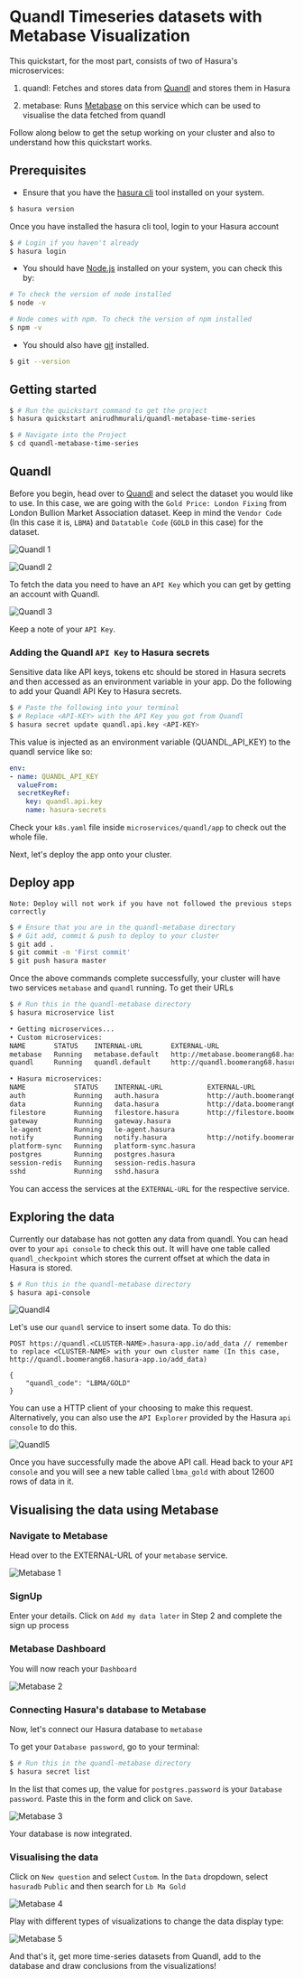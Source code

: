 # Quandl Timeseries datasets with Metabase Visualization

This quickstart, for the most part, consists of two of Hasura's microservices:

1. quandl: Fetches and stores data from [Quandl](https://www.quandl.com/) and stores them in Hasura

2. metabase: Runs [Metabase](https://www.metabase.com/) on this service which can be used to visualise the data fetched from quandl

Follow along below to get the setup working on your cluster and also to understand how this quickstart works.

## Prerequisites

* Ensure that you have the [hasura cli](https://docs.hasura.io/0.15/manual/install-hasura-cli.html) tool installed on your system.

```sh
$ hasura version
```

Once you have installed the hasura cli tool, login to your Hasura account

```sh
$ # Login if you haven't already
$ hasura login
```

* You should have [Node.js](https://nodejs.org/en/) installed on your system, you can check this by:

```sh
# To check the version of node installed
$ node -v

# Node comes with npm. To check the version of npm installed
$ npm -v
```

* You should also have [git](https://git-scm.com) installed.

```sh
$ git --version
```

## Getting started

```sh
$ # Run the quickstart command to get the project
$ hasura quickstart anirudhmurali/quandl-metabase-time-series

$ # Navigate into the Project
$ cd quandl-metabase-time-series
```

## Quandl

Before you begin, head over to [Quandl](https://www.quandl.com/) and select the dataset you would like to use. In this case, we are going with the `Gold Price: London Fixing` from London Bullion Market Association dataset. Keep in mind the `Vendor Code` (In this case it is, `LBMA`) and `Datatable Code` (`GOLD` in this case) for the dataset.

![Quandl 1](https://raw.githubusercontent.com/anirudhmurali/Quandl-Metabase/master/quandl1.png "Quandl 1")

![Quandl 2](https://raw.githubusercontent.com/anirudhmurali/Quandl-Metabase/master/quandl2.png "Quandl 2")

To fetch the data you need to have an `API Key` which you can get by getting an account with Quandl.

![Quandl 3](https://raw.githubusercontent.com/anirudhmurali/Quandl-Metabase/master/quandl3.png "Quandl 3")

Keep a note of your `API Key`.

### Adding the Quandl `API Key` to Hasura secrets

Sensitive data like API keys, tokens etc should be stored in Hasura secrets and then accessed as an environment variable in your app. Do the following to add your Quandl API Key to Hasura secrets.

```sh
$ # Paste the following into your terminal
$ # Replace <API-KEY> with the API Key you got from Quandl
$ hasura secret update quandl.api.key <API-KEY>
```

This value is injected as an environment variable (QUANDL_API_KEY) to the quandl service like so:

```yaml
env:
- name: QUANDL_API_KEY
  valueFrom:
  secretKeyRef:
    key: quandl.api.key
    name: hasura-secrets
```

Check your `k8s.yaml` file inside `microservices/quandl/app` to check out the whole file.

Next, let's deploy the app onto your cluster.

## Deploy app

`Note: Deploy will not work if you have not followed the previous steps correctly`

```sh
$ # Ensure that you are in the quandl-metabase directory
$ # Git add, commit & push to deploy to your cluster
$ git add .
$ git commit -m 'First commit'
$ git push hasura master
```

Once the above commands complete successfully, your cluster will have two services `metabase` and `quandl` running. To get their URLs

```sh
$ # Run this in the quandl-metabase directory
$ hasura microservice list
```

```sh
• Getting microservices...
• Custom microservices:
NAME       STATUS    INTERNAL-URL       EXTERNAL-URL
metabase   Running   metabase.default   http://metabase.boomerang68.hasura-app.io
quandl     Running   quandl.default     http://quandl.boomerang68.hasura-app.io

• Hasura microservices:
NAME            STATUS    INTERNAL-URL           EXTERNAL-URL
auth            Running   auth.hasura            http://auth.boomerang68.hasura-app.io
data            Running   data.hasura            http://data.boomerang68.hasura-app.io
filestore       Running   filestore.hasura       http://filestore.boomerang68.hasura-app.io
gateway         Running   gateway.hasura
le-agent        Running   le-agent.hasura
notify          Running   notify.hasura          http://notify.boomerang68.hasura-app.io
platform-sync   Running   platform-sync.hasura
postgres        Running   postgres.hasura
session-redis   Running   session-redis.hasura
sshd            Running   sshd.hasura
```

You can access the services at the `EXTERNAL-URL` for the respective service.

## Exploring the data

Currently our database has not gotten any data from quandl. You can head over to your `api console` to check this out. It will have one table called `quandl_checkpoint` which stores the current offset at which the data in Hasura is stored.

```sh
$ # Run this in the quandl-metabase directory
$ hasura api-console
```

![Quandl4](https://raw.githubusercontent.com/anirudhmurali/Quandl-Metabase/master/quandl4.png "Quandl4")

Let's use our `quandl` service to insert some data. To do this:

```
POST https://quandl.<CLUSTER-NAME>.hasura-app.io/add_data // remember to replace <CLUSTER-NAME> with your own cluster name (In this case, http://quandl.boomerang68.hasura-app.io/add_data)

{
    "quandl_code": "LBMA/GOLD"
}
```

You can use a HTTP client of your choosing to make this request. Alternatively, you can also use the `API Explorer` provided by the Hasura `api console` to do this.

![Quandl5](https://raw.githubusercontent.com/anirudhmurali/Quandl-Metabase/master/quandl5.png "Quandl5")

Once you have successfully made the above API call. Head back to your `API console` and you will see a new table called `lbma_gold` with about 12600 rows of data in it.

## Visualising the data using Metabase

### Navigate to Metabase

Head over to the EXTERNAL-URL of your `metabase` service.

![Metabase 1](https://raw.githubusercontent.com/anirudhmurali/Quandl-Metabase/master/metabase1.png "Metabase 1")

### SignUp

Enter your details. Click on `Add my data later` in Step 2 and complete the sign up process

### Metabase Dashboard

You will now reach your `Dashboard`

![Metabase 2](https://raw.githubusercontent.com/anirudhmurali/Quandl-Metabase/master/metabase2.png "Metabase 2")

### Connecting Hasura's database to Metabase

Now, let's connect our Hasura database to `metabase`

To get your `Database password`, go to your terminal:

```sh
$ # Run this in the quandl-metabase directory
$ hasura secret list
```

In the list that comes up, the value for `postgres.password` is your `Database password`. Paste this in the form and click on `Save`.

![Metabase 3](https://raw.githubusercontent.com/anirudhmurali/Quandl-Metabase/master/metabase3.png "Metabase 3")

Your database is now integrated.

### Visualising the data

Click on `New question` and select `Custom`. In the `Data` dropdown, select `hasuradb` `Public` and then search for `Lb Ma Gold`

![Metabase 4](https://raw.githubusercontent.com/anirudhmurali/Quandl-Metabase/master/metabase4.png "Metabase 4")

Play with different types of visualizations to change the data display type:

![Metabase 5](https://raw.githubusercontent.com/anirudhmurali/Quandl-Metabase/master/metabase5.png "Metabase 5")

And that's it, get more time-series datasets from Quandl, add to the database and draw conclusions from the visualizations!





